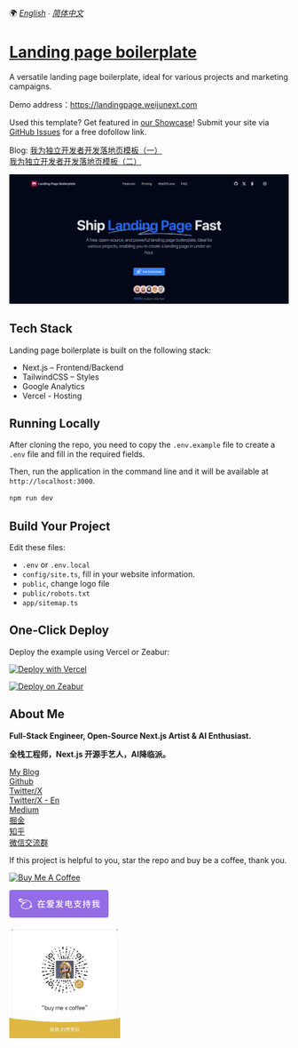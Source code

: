🌍 *[English](README.md) ∙ [简体中文](README-zh.md)*


# [Landing page boilerplate](https://landingpage.weijunext.com/)

A versatile landing page boilerplate, ideal for various projects and marketing campaigns.

Demo address：https://landingpage.weijunext.com

Used this template? Get featured in [our Showcase](https://landingpage.weijunext.com/#Showcase)! Submit your site via [GitHub Issues](https://github.com/weijunext/landing-page-boilerplate/issues) for a free dofollow link.

Blog: 
[我为独立开发者开发落地页模板（一）](https://juejin.cn/post/7344567650457010191)  
[我为独立开发者开发落地页模板（二）](https://juejin.cn/post/7350200488455520267)

[![Landing page boilerplate](./public/og.png)](https://landingpage.weijunext.com/)

## Tech Stack 

Landing page boilerplate is built on the following stack:

- Next.js – Frontend/Backend
- TailwindCSS – Styles
- Google Analytics
- Vercel - Hosting



## Running Locally

After cloning the repo, you need to copy the `.env.example` file to create a `.env` file and fill in the required fields.

Then, run the application in the command line and it will be available at `http://localhost:3000`.

```bash
npm run dev
```

## Build Your Project

Edit these files:
- `.env` or `.env.local`
- `config/site.ts`, fill in your website information.
- `public`, change logo file
- `public/robots.txt`
- `app/sitemap.ts`



## One-Click Deploy

Deploy the example using Vercel or Zeabur:

[![Deploy with Vercel](https://vercel.com/button)](https://vercel.com/new/clone?repository-url=https://github.com/weijunext/landing-page-boilerplate&project-name=&repository-name=landing-page-boilerplate&demo-title=LandingPageBoilerplate&demo-description=Landing%20page%20boilerplate.&demo-url=https://landingpage.weijunext.com&demo-image=https://landingpage.weijunext.com/og.png)

[![Deploy on Zeabur](https://zeabur.com/button.svg)](https://zeabur.com/templates/D92G1L)

## About Me

**Full-Stack Engineer, Open-Source Next.js Artist & AI Enthusiast.**

**全栈工程师，Next.js 开源手艺人，AI降临派。**

[My Blog](https://weijunext.com)  
[Github](https://github.com/weijunext)  
[Twitter/X](https://twitter.com/weijunext)  
[Twitter/X - En](https://twitter.com/wayne_dev)  
[Medium](https://medium.com/@weijunext)  
[掘金](https://juejin.cn/user/26044008768029)  
[知乎](https://www.zhihu.com/people/mo-mo-mo-89-12-11)  
[微信交流群](https://weijunext.com/make-a-friend)  

If this project is helpful to you, star the repo and buy be a coffee, thank you.

<a href="https://www.buymeacoffee.com/weijunext" target="_blank"><img src="https://cdn.buymeacoffee.com/buttons/v2/default-yellow.png" alt="Buy Me A Coffee" style="height: 41px !important;width: 174px !important;" ></a>


<a href="https://afdian.net/a/weijunext" target="_blank"><img src="./public/afd.png" alt="在爱发电支持我" style="height: 50px !important"></a>

<img src="./public/zs.jpeg" alt="赞赏作者" style="height: 200px; width: 200px">